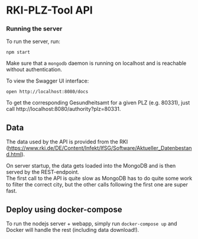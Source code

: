 # RKI-PLZ-Tool API

### Running the server
To run the server, run:

```
npm start
```

Make sure that a `mongodb` daemon is running on localhost and is reachable without authentication.

To view the Swagger UI interface:

```
open http://localhost:8080/docs
```

To get the corresponding Gesundheitsamt for a given PLZ (e.g. 80331), just call http://localhost:8080/authority?plz=80331.

## Data
The data used by the API is provided from the RKI (https://www.rki.de/DE/Content/Infekt/IfSG/Software/Aktueller_Datenbestand.html).

On server startup, the data gets loaded into the MongoDB and is then served by the REST-endpoint.\
The first call to the API is quite slow as MongoDB has to do quite some work to filter the correct city, but the other calls following the first one are super fast.

## Deploy using docker-compose
To run the nodejs server + webapp, simply run `docker-compose up` and Docker will handle the rest (including data download!).
